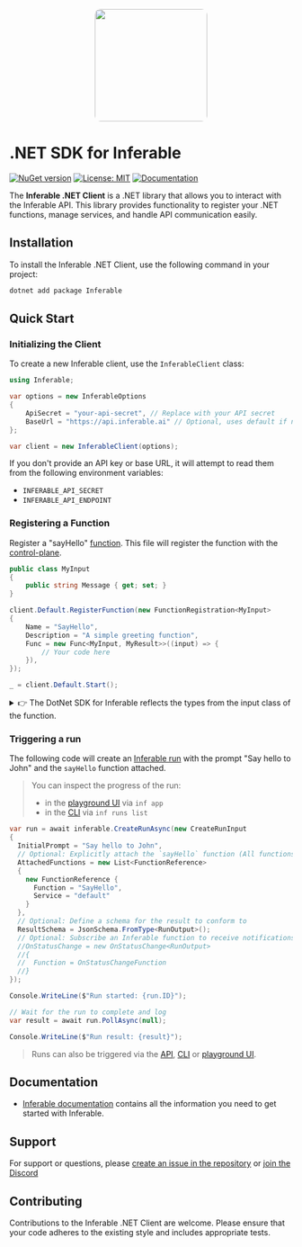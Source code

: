 <p align="center">
  <img src="https://a.inferable.ai/logo-hex.png" width="200" style="border-radius: 10px" />
</p>

# .NET SDK for Inferable

[![NuGet version](https://img.shields.io/nuget/v/Inferable.svg)](https://www.nuget.org/packages/Inferable/)
[![License: MIT](https://img.shields.io/badge/License-MIT-yellow.svg)](https://opensource.org/licenses/MIT)
[![Documentation](https://img.shields.io/badge/docs-inferable.ai-brightgreen)](https://docs.inferable.ai/)

The **Inferable .NET Client** is a .NET library that allows you to interact with the Inferable API. This library provides functionality to register your .NET functions, manage services, and handle API communication easily.

## Installation

To install the Inferable .NET Client, use the following command in your project:

```bash
dotnet add package Inferable
```

## Quick Start

### Initializing the Client

To create a new Inferable client, use the `InferableClient` class:

```cs
using Inferable;

var options = new InferableOptions
{
    ApiSecret = "your-api-secret", // Replace with your API secret
    BaseUrl = "https://api.inferable.ai" // Optional, uses default if not provided
};

var client = new InferableClient(options);
```

If you don't provide an API key or base URL, it will attempt to read them from the following environment variables:

- `INFERABLE_API_SECRET`
- `INFERABLE_API_ENDPOINT`

### Registering a Function

Register a "sayHello" [function](https://docs.inferable.ai/pages/functions). This file will register the function with the [control-plane](https://docs.inferable.ai/pages/control-plane).

```cs
public class MyInput
{
    public string Message { get; set; }
}

client.Default.RegisterFunction(new FunctionRegistration<MyInput>
{
    Name = "SayHello",
    Description = "A simple greeting function",
    Func = new Func<MyInput, MyResult>>((input) => {
        // Your code here
    }),
});

_ = client.Default.Start();
```

<details>

<summary>👉 The DotNet SDK for Inferable reflects the types from the input class of the function.</summary>

Unlike the [NodeJs SDK](https://github.com/inferablehq/inferable/sdk-node), the Dotnet SDK for Inferable reflects the types from the input struct of the function. It uses the [NJsonSchema](https://github.com/RicoSuter/NJsonSchema) under the hood to generate JSON schemas from C# types through reflection.

If the input class defines [System.Text.Json.Serialization](https://learn.microsoft.com/en-us/dotnet/api/system.text.json.serialization) attributes, the SDK will use those in the generated schema. This allows for fine-grained control over the schema generation.

Here's an example to illustrate this:

```cs
public struct UserInput
{
  [JsonPropertyName("id")]
  public string Id { get; set; }
  [JsonPropertyName("Name")]
  public string Name { get; set; }
  [
    JsonPropertyName("email"),
    JsonIgnore(Condition = JsonIgnoreCondition.WhenWritingNull)
  ]
  public string Email { get; set; }
}

client.Default.RegisterFunction(new FunctionRegistration<MyInput>
{
    Name = "SayHello",
    Description = "A simple greeting function",
    Func = new Func<UserInput, MyResult>>((input) => {
        // Your code here
    }),
});
```

In this example, the UserInput class uses [System.Text.Json.Serialization](https://learn.microsoft.com/en-us/dotnet/api/system.text.json.serialization) attributes to define additional properties for the schema:

- The email field is ignored when writing null.

</details>

### Triggering a run

The following code will create an [Inferable run](https://docs.inferable.ai/pages/runs) with the prompt "Say hello to John" and the `sayHello` function attached.

> You can inspect the progress of the run:
>
> - in the [playground UI](https://app.inferable.ai/) via `inf app`
> - in the [CLI](https://www.npmjs.com/package/@inferable/cli) via `inf runs list`

```cs
var run = await inferable.CreateRunAsync(new CreateRunInput
{
  InitialPrompt = "Say hello to John",
  // Optional: Explicitly attach the `sayHello` function (All functions attached by default)
  AttachedFunctions = new List<FunctionReference>
  {
    new FunctionReference {
      Function = "SayHello",
      Service = "default"
    }
  },
  // Optional: Define a schema for the result to conform to
  ResultSchema = JsonSchema.FromType<RunOutput>();
  // Optional: Subscribe an Inferable function to receive notifications when the run status changes
  //OnStatusChange = new OnStatusChange<RunOutput>
  //{
  //  Function = OnStatusChangeFunction
  //}
});

Console.WriteLine($"Run started: {run.ID}");

// Wait for the run to complete and log
var result = await run.PollAsync(null);

Console.WriteLine($"Run result: {result}");
```

> Runs can also be triggered via the [API](https://docs.inferable.ai/pages/invoking-a-run-api), [CLI](https://www.npmjs.com/package/@inferable/cli) or [playground UI](https://app.inferable.ai/).

## Documentation

- [Inferable documentation](https://docs.inferable.ai/) contains all the information you need to get started with Inferable.

## Support

For support or questions, please [create an issue in the repository](https://github.com/inferablehq/inferable/issues) or [join the Discord](https://go.inferable.ai/discord)

## Contributing

Contributions to the Inferable .NET Client are welcome. Please ensure that your code adheres to the existing style and includes appropriate tests.
